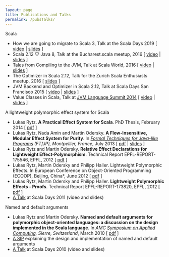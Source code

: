 ```yaml
---
layout: page
title: Publications and Talks
permalink: /pubsTalks/
---
```


Scala

  * How we are going to migrate to Scala 3, Talk at the Scala Days 2019 \[ [video](...) \| [slides](...) \]
  * Scala 2.12 ♡ Java 8, Talk at the Bucharest.scala meetup, 2016 \[ [video](https://youtu.be/3aVwtBR0LgM) \| [slides](https://dl.dropboxusercontent.com/u/4881107/website/bucharest-scala-2016.pdf) \]
  * Tales from Compiling to the JVM, Talk at Scala World, 2016 \[ [video](https://www.youtube.com/watch?v=H3hPWvZtF4A) \| [slides](https://dl.dropboxusercontent.com/u/4881107/website/scala-world-2016.pdf) \]
  * The Optimizer in Scala 2.12, Talk for the Zurich Scala Enthusiasts meetup, 2016 \[ [slides](https://dl.dropboxusercontent.com/u/4881107/website/scala-user-group-2016.pdf) \]
  * JVM Backend and Optimizer in Scala 2.12, Talk at Scala Days San Francisco 2015 \[ [video](https://www.youtube.com/watch?v=Ic4vQJcYwsU) \| [slides](https://dl.dropboxusercontent.com/u/4881107/website/scala-days-sf-2015.pdf) \]
  * Value Classes in Scala, Talk at [JVM Language Summit 2014](http://openjdk.java.net/projects/mlvm/jvmlangsummit/) \[ [video](http://medianetwork.oracle.com/video/player/3731019772001) \| [slides](https://dl.dropboxusercontent.com/u/4881107/website/jvmls-2014-rytz.pdf) \]

A lightweight polymorphic effect system for Scala

  * Lukas Rytz. **A Practical Effect System for Scala**. PhD Thesis, February 2014 \[ [pdf](https://dl.dropboxusercontent.com/u/4881107/website/thesis-rytz.pdf) \]
  * Lukas Rytz, Nada Amin and Martin Odersky. **A Flow-Insensitive, Modular Effect System for Purity**. In *[Formal Techniques for Java-like Programs](http://types.cs.washington.edu/ftfjp2013/) (FTfJP), Montpellier, France*, July 2013 \[ [pdf](http://infoscience.epfl.ch/record/186425/files/purity-ftfjp13.pdf?version=1) \| [slides](http://lrytz.github.io/slides/ftfjp13.html#/) \]
  * Lukas Rytz and Martin Odersky. **Relative Effect Declarations for Lightweight Effect-Polymorphism**. Technical Report EPFL-REPORT-175546, EPFL, 2012 \[ [pdf](http://infoscience.epfl.ch/record/175546/files/rel-eff_1.pdf) \]
  * Lukas Rytz, Martin Odersky and Philipp Haller. Lightweight Polymorphic Effects. In European Conference on Object-Oriented Programming (ECOOP), Beijing, China*, June 2012 \[ [pdf](http://infoscience.epfl.ch/record/175240/files/ecoop_1.pdf) \]
  * Lukas Rytz, Martin Odersky and Philipp Haller. **Lightweight Polymorphic Effects - Proofs**. Technical Report EPFL-REPORT-173820, EPFL, 2012 \[ [pdf](http://infoscience.epfl.ch/record/173820/files/proofs_1.pdf) \]
  * [A Talk](http://days2011.scala-lang.org/node/138/281) at Scala Days 2011 (video and slides)

Named and default arguments

  * Lukas Rytz and Martin Odersky. **Named and default arguments for polymorphic object-oriented languages: a discussion on the design implemented in the Scala language**. In *AMC [Symposium on Applied Computing](http://www.sigapp.org/sac/sac2010/), Sierre, Switzerland*, March 2010 \[ [pdf](http://infoscience.epfl.ch/record/173408/files/named-args.pdf) \]
  * [A SIP](http://docs.scala-lang.org/sips/completed/named-and-default-arguments.html) explaining the design and implementation of named and default arguments
  * [A Talk](http://days2010.scala-lang.org/node/138/147/) at Scala Days 2010 (video and slides)
